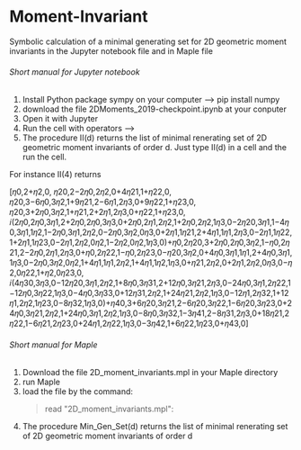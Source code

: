 # Moment-Invariant
Symbolic calculation of a minimal generating set for 2D geometric moment invariants in the  Jupyter notebook file and in Maple file

###### Short manual for  Jupyter notebook
 1. Install Python package sympy on your computer --> pip install numpy
 2. download the file 2DMoments_2019-checkpoint.ipynb at your conputer 
 3. Open it with Jupyter
 4. Run the cell with operators --> 
 5. The procedure II(d) returns the list of minimal renerating set of 2D geometric moment invariants of order d.  Just type II(d) in a cell and the run the cell.
 
 For instance 
 II(4) returns
 
 
 [𝜂0,2+𝜂2,0, 𝜂20,2−2𝜂0,2𝜂2,0+4𝜂21,1+𝜂22,0, 𝜂20,3−6𝜂0,3𝜂2,1+9𝜂21,2−6𝜂1,2𝜂3,0+9𝜂22,1+𝜂23,0, 𝜂20,3+2𝜂0,3𝜂2,1+𝜂21,2+2𝜂1,2𝜂3,0+𝜂22,1+𝜂23,0, 𝑖(2𝜂0,2𝜂0,3𝜂1,2+2𝜂0,2𝜂0,3𝜂3,0+2𝜂0,2𝜂1,2𝜂2,1+2𝜂0,2𝜂2,1𝜂3,0−2𝜂20,3𝜂1,1−4𝜂0,3𝜂1,1𝜂2,1−2𝜂0,3𝜂1,2𝜂2,0−2𝜂0,3𝜂2,0𝜂3,0+2𝜂1,1𝜂21,2+4𝜂1,1𝜂1,2𝜂3,0−2𝜂1,1𝜂22,1+2𝜂1,1𝜂23,0−2𝜂1,2𝜂2,0𝜂2,1−2𝜂2,0𝜂2,1𝜂3,0)+𝜂0,2𝜂20,3+2𝜂0,2𝜂0,3𝜂2,1−𝜂0,2𝜂21,2−2𝜂0,2𝜂1,2𝜂3,0+𝜂0,2𝜂22,1−𝜂0,2𝜂23,0−𝜂20,3𝜂2,0+4𝜂0,3𝜂1,1𝜂1,2+4𝜂0,3𝜂1,1𝜂3,0−2𝜂0,3𝜂2,0𝜂2,1+4𝜂1,1𝜂1,2𝜂2,1+4𝜂1,1𝜂2,1𝜂3,0+𝜂21,2𝜂2,0+2𝜂1,2𝜂2,0𝜂3,0−𝜂2,0𝜂22,1+𝜂2,0𝜂23,0, 𝑖(4𝜂30,3𝜂3,0−12𝜂20,3𝜂1,2𝜂2,1+8𝜂0,3𝜂31,2+12𝜂0,3𝜂21,2𝜂3,0−24𝜂0,3𝜂1,2𝜂22,1−12𝜂0,3𝜂22,1𝜂3,0−4𝜂0,3𝜂33,0+12𝜂31,2𝜂2,1+24𝜂21,2𝜂2,1𝜂3,0−12𝜂1,2𝜂32,1+12𝜂1,2𝜂2,1𝜂23,0−8𝜂32,1𝜂3,0)+𝜂40,3+6𝜂20,3𝜂21,2−6𝜂20,3𝜂22,1−6𝜂20,3𝜂23,0+24𝜂0,3𝜂21,2𝜂2,1+24𝜂0,3𝜂1,2𝜂2,1𝜂3,0−8𝜂0,3𝜂32,1−3𝜂41,2−8𝜂31,2𝜂3,0+18𝜂21,2𝜂22,1−6𝜂21,2𝜂23,0+24𝜂1,2𝜂22,1𝜂3,0−3𝜂42,1+6𝜂22,1𝜂23,0+𝜂43,0]
 


###### Short manual for Maple
1. Download the file 2D_moment_invariants.mpl  in your Maple directory
2. run Maple
3. load the file by the command:
   > read "2D_moment_invariants.mpl":
4. The procedure  Min_Gen_Set(d) returns the list of minimal renerating set of 2D geometric moment invariants of order d
